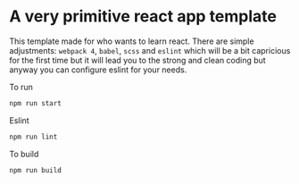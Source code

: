 # A very primitive react app template

This template made for who wants to learn react. There are simple adjustments: `webpack 4`, `babel`, `scss` and `eslint` which will be a bit capricious for the first time but it will lead you to the strong and clean coding but anyway you can configure eslint for your needs.

To run

```bash
npm run start
```

Eslint

```bash
npm run lint
```

To build

```bash
npm run build
```
